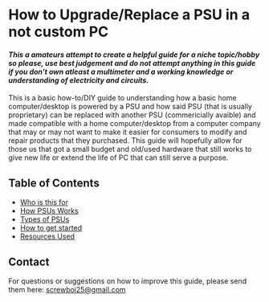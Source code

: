 # How to Upgrade/Replace a PSU in a not custom PC 
#### *This a amateurs attempt to create a helpful guide for a niche topic/hobby so please, use best judgement and do not attempt anything in this guide if you don't own atleast a multimeter and a working knowledge or understanding of electricity and circuits.*
This is a basic how-to/DIY guide to understanding how a basic home computer/desktop is powered by a PSU and how said PSU (that is usually proprietary) can be replaced with another PSU (commericially avaible) and made compatible with a home computer/desktop from a computer company that may or may not want to make it easier for consumers to modify and repair products that they purchased. This guide will hopefully allow for those us that got a small budget and old/used hardware that still works to give new life or extend the life of PC that can still serve a purpose.

## Table of Contents
- [Who is this for](1-why_try.md)
- [How PSUs Works](2-psu_4_dummy.md)
- [Types of PSUs](3-types_of_psus.md)
- [How to get started](4-setup.md)
- [Resources Used](7-resources.md)

## Contact

For questions or suggestions on how to improve this guide, please send them here: screwboi25@gmail.com

